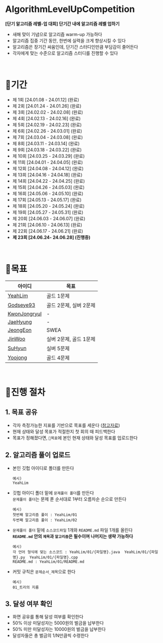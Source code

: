 # AlgorithmLevelUpCompetition
**[단기 알고리즘 레벨-업 대회] 단기간 내에 알고리즘 레벨 업하기**
- 새해 맞이 기념으로 알고리즘 warm-up 가능하다
- 알고리즘 집중 기간 동안, 한번에 실력을 크게 향상시킬 수 있다
- 알고리즘은 장기간 싸움인데, 단기간 스터디인만큼 부담감이 줄어든다
- 각자에게 맞는 수준으로 알고리즘 스터디를 진행할 수 있다
<br>

# 📌기간
- 제 1회 [24.01.08 - 24.01.12] (완료)
- 제 2회 [24.01.24 - 24.01.26] (완료)
- 제 3회 [24.02.02 - 24.02.08] (완료)
- 제 4회 [24.02.13 - 24.02.16] (완료)
- 제 5회 [24.02.19 - 24.02.23] (완료)
- 제 6회 [24.02.26 - 24.03.01] (완료)
- 제 7회 [24.03.04 - 24.03.08] (완료)
- 제 8회 [24.03.11 - 24.03.14] (완료)
- 제 9회 [24.03.18 - 24.03.22] (완료)
- 제 10회 [24.03.25 - 24.03.29] (완료)
- 제 11회 [24.04.01 - 24.04.05] (완료)
- 제 12회 [24.04.08 - 24.04.12] (완료)
- 제 13회 [24.04.16 - 24.04.18] (완료)
- 제 14회 [24.04.22 - 24.04.25] (완료)
- 제 15회 [24.04.26 - 24.05.03] (완료)
- 제 16회 [24.05.06 - 24.05.10] (완료)
- 제 17회 [24.05.13 - 24.05.17] (완료)
- 제 18회 [24.05.20 - 24.05.24] (완료)
- 제 19회 [24.05.27 - 24.05.31] (완료)
- 제 20회 [24.06.03 - 24.06.07] (완료)
- 제 21회 [24.06.10 - 24.06.13] (완료)
- 제 22회 [24.06.17 - 24.06.21] (완료)
- **제 23회 [24.06.24- 24.06.28] (진행중)**
<br>

# 📌목표
|아이디|목표|
|------|---|
|[YeahLim](https://github.com/YeahLim)| 골드 1문제
|[Godseye93](https://github.com/Godseye93)| 골드 2문제, 실버 2문제
|[KwonJongryul](https://github.com/KwonJongryul)| -
|[JaeHyung](https://github.com/sonesonjabgo)| -
|[JeongEon](https://github.com/JeongEon8)| SWEA
|[JinWoo](https://github.com/rttitity)| 실버 2문제, 골드 1문제
|[SuHyun](https://github.com/khnemu11)| 실버 5문제
|[Yoojong](https://github.com/YoojongChoi)| 골드 4문제
<br>


# 📌진행 절차
## 1. 목표 공유
- 각자 측정가능한 지표를 기반으로 목표를 세운다 ([참고자료](https://namu.wiki/w/solved.ac))
- 현재 상태와 달성 목표가 적절한지 첫 회의 때 피드백한다
- 목표가 정해졌다면, `📌목표`에 본인 현재 상태와 달성 목표를 업로드한다

## 2. 알고리즘 풀이 업로드
- 본인 깃헙 아이디로 폴더를 만든다
  ```
  예시)
  YeahLim
  ```
- 깃헙 아이디 폴더 밑에 `문제풀이 폴더`를 만든다 <br>
  `문제풀이 폴더`는 문제 푼 순서대로 1부터 오름차순 순으로 만든다
  ```
  예시)
  첫번째 알고리즘 풀이 : YeahLim/01
  두번째 알고리즘 풀이 : YeahLim/02
  ```
- `문제풀이 폴더` 밑에 `소스코드파일` 1개와 `README.md` 파일 1개를 올린다
  <br>
  **`README.md` 안의 `제목`과 `알고리즘`은 필수이며 나머지는 생략 가능하다** 
  ```
  예시)
  각 언어 형식에 맞는 소스코드 : YeahLim/01/{파일명}.java  YeahLim/01/{파일명}.py  YeahLim/01/{파일명}.cpp
  README.md : YeahLim/01/README.md
  ```
- 커밋 규칙은 `문제순서_제목`으로 한다
  ```
  예시)
  01_트리의 지름
  ```


## 3. 달성 여부 확인
- 화면 공유를 통해 달성 여부를 확인한다
- 50% 이상 미달성자는 5000원의 벌금을 납부한다
- 50% 미만 미달성자는 10000원의 벌금을 납부한다
- 달성자들은 총 벌금의 1/N만큼씩 수령한다
